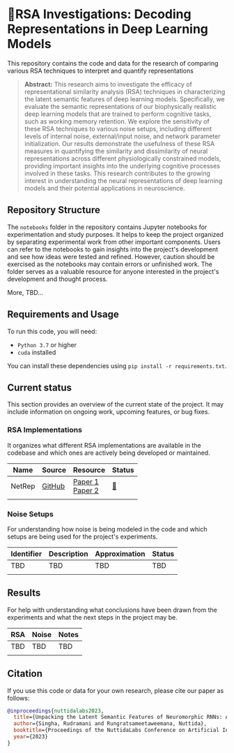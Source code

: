 # 🔎RSA Investigations: Decoding Representations in Deep Learning Models

This repository contains the code and data for the research of comparing various RSA techniques to interpret and quantify representations

> **Abstract:** This research aims to investigate the efficacy of representational similarity analysis (RSA) techniques in characterizing the latent semantic features of deep learning models. Specifically, we evaluate the semantic representations of our biophysically realistic deep learning models that are trained to perform cognitive tasks, such as working memory retention. We explore the sensitivity of these RSA techniques to various noise setups, including different levels of internal noise, external/input noise, and network parameter initialization. Our results demonstrate the usefulness of these RSA measures in quantifying the similarity and dissimilarity of neural representations across different physiologically constrained models, providing important insights into the underlying cognitive processes involved in these tasks. This research contributes to the growing interest in understanding the neural representations of deep learning models and their potential applications in neuroscience.

## Repository Structure

The `notebooks` folder in the repository contains Jupyter notebooks for experimentation and study purposes. It helps to keep the project organized by separating experimental work from other important components. Users can refer to the notebooks to gain insights into the project's development and see how ideas were tested and refined. However, caution should be exercised as the notebooks may contain errors or unfinished work. The folder serves as a valuable resource for anyone interested in the project's development and thought process.

More, TBD...

## Requirements and Usage

To run this code, you will need:

- `Python 3.7` or higher
- `cuda` installed

You can install these dependencies using `pip install -r requirements.txt`.

## Current status

This section provides an overview of the current state of the project. It may include information on ongoing work, upcoming features, or bug fixes.

### RSA Implementations

It organizes what different RSA implementations are available in the codebase and which ones are actively being developed or maintained.

| Name   | Source                                    | Resource                                                                                       | Status                                  |
| ------ | ----------------------------------------- | ---------------------------------------------------------------------------------------------- | --------------------------------------- |
| NetRep | [GitHub](https://github.com/ahwillia/netrep) | [Paper 1](https://arxiv.org/pdf/2110.14739.pdf)<br />[Paper 2](https://arxiv.org/pdf/2211.11665.pdf) | [🚧](https://emojipedia.org/construction/) |
|        |                                           |                                                                                                |                                         |

### Noise Setups

For understanding how noise is being modeled in the code and which setups are being used for the project's experiments.

| Identifier | Description | Approximation | Status |
| ---------- | ----------- | ------------- | ------ |
| TBD        | TBD         | TBD           | TBD    |
|            |             |               |        |

## Results

For help with understanding what conclusions have been drawn from the experiments and what the next steps in the project may be.

| RSA | Noise | Notes |
| --- | ----- | ----- |
| TBD | TBD   | TBD   |
|     |       |       |

## Citation

If you use this code or data for your own research, please cite our paper as follows:

```BibTeX
@inproceedings{nuttidalabs2023,
  title={Unpacking the Latent Semantic Features of Neuromorphic RNNs: An RSA Analysis},
  author={Singha, Rudramani and Rungratsameetaweemana, Nuttida},
  booktitle={Proceedings of the NuttidaLabs Conference on Artificial Intelligence and Neuroscience},
  year={2023}
}
```
